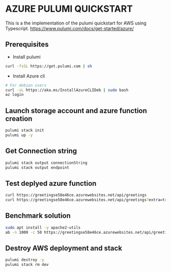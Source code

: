 # AZURE PULUMI QUICKSTART

This is a the implementation of the pulumi quickstart for AWS using Typescript.
https://www.pulumi.com/docs/get-started/azure/

## Prerequisites
- Install pulumi 
```bash
curl -fsSL https://get.pulumi.com | sh
```
- Install Azure cli 
```bash
# For debian users
curl -sL https://aka.ms/InstallAzureCLIDeb | sudo bash
az login
```

## Launch storage account and azure function creation
```bash
pulumi stack init
pulumi up -y
```

## Get Connection string
```bash
pulumi stack output connectionString
pulumi stack output endpoint
```

## Test deplyed azure function
```bash
curl https://greetingse58e46ce.azurewebsites.net/api/greetings
curl https://greetingse58e46ce.azurewebsites.net/api/greetings?extra=true

```

## Benchmark solution
```bash
sudo apt install -y apache2-utils
ab -n 1000 -c 50 https://greetingse58e46ce.azurewebsites.net/api/greetings
```

## Destroy AWS deployment and stack
```bash
pulumi destroy -y
pulumi stack rm dev 
```